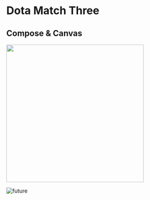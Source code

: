 # Dota Match Three
## Compose & Canvas



<img src="[https://i.imgur.com/ZWnhY9T.png](https://sun9-5.userapi.com/impg/2pI0h_76F0JvYBOXJSpqmFIqqSwbf_Yv_8Ju0Q/7OLNcmlPBBQ.jpg?size=720x1600&quality=95&sign=7860c9e5b69568ed645abb37d2ae206d&type=album)]([https://sun9-59.userapi.com/impg/vjcUNsK53uH3kTp3SnxafG0cXtfqDdMxNv65eQ/Ag94C_0liXo.jpg?size=720x1600&quality=95&sign=3b64e0f750006a10c9fee8745ddd0674&type=album](https://sun9-5.userapi.com/impg/2pI0h_76F0JvYBOXJSpqmFIqqSwbf_Yv_8Ju0Q/7OLNcmlPBBQ.jpg?size=720x1600&quality=95&sign=7860c9e5b69568ed645abb37d2ae206d&type=album)" width="360">

![future](https://sun9-35.userapi.com/impg/sr3kn0cRMd0GlnF_lTj8WQ_YLlCSq87CvfKzzg/oFJ7EL7cq_w.jpg?size=720x1600&quality=95&sign=595d592abb15ea1e356a7347c5f6f88a&type=album)

